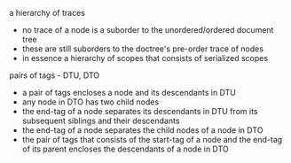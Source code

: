 
a hierarchy of traces
- no trace of a node is a suborder to
  the unordered/ordered document tree
- these are still suborders to the
  doctree's pre-order trace of nodes
- in essence a hierarchy of scopes
  that consists of serialized scopes

pairs of tags - DTU, DTO
- a pair of tags encloses a node
  and its descendants in DTU
- any node in DTO has two child nodes
- the end-tag of a node separates its
  descendants in DTU from its subsequent
  siblings and their descendants
- the end-tag of a node separates
  the child nodes of a node in DTO
- the pair of tags that consists of the
  start-tag of a node and the end-tag of
  its parent encloses the descendants of
  a node in DTO
